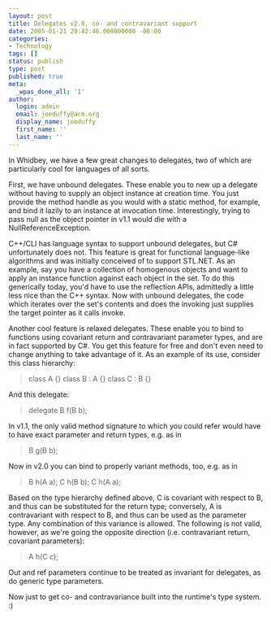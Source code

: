 ```yaml
---
layout: post
title: Delegates v2.0, co- and contravariant support
date: 2005-01-21 20:42:46.000000000 -08:00
categories:
- Technology
tags: []
status: publish
type: post
published: true
meta:
  _wpas_done_all: '1'
author:
  login: admin
  email: joeduffy@acm.org
  display_name: joeduffy
  first_name: ''
  last_name: ''
---
```

In Whidbey, we have a few great changes to delegates, two of which are
particularly cool for languages of all sorts.

First, we have unbound delegates. These enable you to new up a delegate without
having to supply an object instance at creation time. You just provide the
method handle as you would with a static method, for example, and bind it
lazily to an instance at invocation time. Interestingly, trying to pass null as
the object pointer in v1.1 would die with a NullReferenceException.

C++/CLI has language syntax to support unbound delegates, but C# unfortunately
does not. This feature is great for functional language-like algorithms and was
initially conceived of to support STL.NET. As an example, say you have a
collection of homogenous objects and want to apply an instance function against
each object in the set. To do this generically today, you'd have to use the
reflection APIs, admittedly a little less nice than the C++ syntax. Now with
unbound delegates, the code which iterates over the set's contents and does the
invoking just supplies the target pointer as it calls invoke.

Another cool feature is relaxed delegates. These enable you to bind to
functions using covariant return and contravariant parameter types, and are in
fact supported by C#. You get this feature for free and don't even need to
change anything to take advantage of it. As an example of its use, consider
this class hierarchy:

> class A {} class B : A {} class C : B {}

And this delegate:

> delegate B f(B b);

In v1.1, the only valid method signature to which you could refer would have to
have exact parameter and return types, e.g. as in

> B g(B b);

Now in v2.0 you can bind to properly variant methods, too, e.g. as in

> B h(A a); C h(B b); C h(A a);

Based on the type hierarchy defined above, C is covariant with respect to B,
and thus can be substituted for the return type; conversely, A is contravariant
with respect to B, and thus can be used as the parameter type. Any combination
of this variance is allowed. The following is not valid, however, as we're
going the opposite direction (i.e. contravariant return, covariant parameters):

> A h(C c);

Out and ref parameters continue to be treated as invariant for delegates, as do
generic type parameters.

Now just to get co- and contravariance built into the runtime's type system. :)

